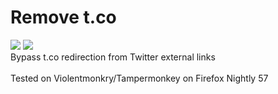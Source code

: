 # Remove t.co
[![](https://img.shields.io/badge/Install-%F0%9F%90%92-blue.svg)](https://raw.githubusercontent.com/kkren/remove_t.co/master/removetco.user.js "Please confirm that you have scripts manager installed and enabled first")  [![](https://img.shields.io/badge/??-??-red.svg)](https://github.com/kkren/remove_t.co) 
<br>Bypass t.co redirection from Twitter external links  
<br>Tested on Violentmonkry/Tampermonkey on Firefox Nightly 57
